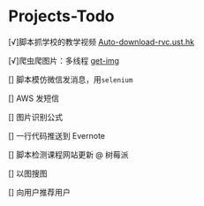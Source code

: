 # Projects-Todo

[√]脚本抓学校的教学视频 [Auto-download-rvc.ust.hk](https://github.com/firiceguo/Auto-download-rvc.ust.hk)

[√]爬虫爬图片：多线程 [get-img](https://github.com/firiceguo/get-img)

[] 脚本模仿微信发消息，用`selenium`

[] AWS 发短信

[] 图片识别公式

[] 一行代码推送到 Evernote

[] 脚本检测课程网站更新 @ 树莓派

[] 以图搜图

[] 向用户推荐用户
